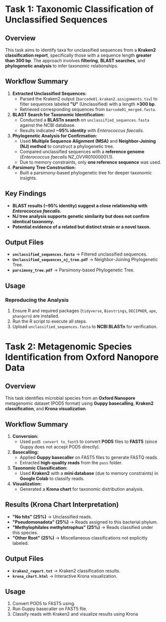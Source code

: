# **Task 1: Taxonomic Classification of Unclassified Sequences**

## **Overview**

This task aims to identify taxa for unclassified sequences from a **Kraken2 classification report**, specifically those with a sequence length **greater than 300 bp**. The approach involves **filtering**, **BLAST searches**, and **phylogenetic analysis** to infer taxonomic relationships.

## **Workflow Summary**

1.  **Extracted Unclassified Sequences:**
    -   Parsed the Kraken2 output (`barcode01.kraken2.assignments.tsv`) to filter sequences labeled **"U"** (Unclassified) with a length **\>300 bp**.
    -   Retrieved corresponding sequences from `barcode01_merged.fasta`.
2.  **BLAST Search for Taxonomic Identification:**
    -   Conducted a **BLASTn search** on `unclassified_sequences.fasta` against the NCBI database.
    -   Results indicated **~95% identity** with _Enterococcus faecalis_.
3.  **Phylogenetic Analysis for Confirmation:**
    -   Used **Multiple Sequence Alignment (MSA)** and **Neighbor-Joining (NJ) method** to construct a phylogenetic tree.
    -   Compared unclassified sequences with a **reference genome** (_Enterococcus faecalis_ NZ\_OVVR01000001.1).
    -   Due to memory constraints, only **one reference sequence** was used.
4.  **Parsimony Tree Construction:**
    -   Built a parsimony-based phylogenetic tree for deeper taxonomic insights.

## **Key Findings**

-   **BLAST results (~95% identity) suggest a close relationship with _Enterococcus faecalis_.**
-   **NJ tree analysis supports genetic similarity but does not confirm identical taxonomy.**
-   **Potential evidence of a related but distinct strain or a novel taxon.**

## **Output Files**

-   **`unclassified_sequences.fasta`** → Filtered unclassified sequences.
-   **`Unclassified_sequences_nj_tree.pdf`** → Neighbor-Joining Phylogenetic Tree.
-   **`parsimony_tree.pdf`** → Parsimony-based Phylogenetic Tree.

## **Usage**

### **Reproducing the Analysis**

1.  Ensure R and required packages (`tidyverse`, `Biostrings`, `DECIPHER`, `ape`, `phangorn`) are installed.
2.  Run the R script to execute all steps.
3.  Upload `unclassified_sequences.fasta` to **NCBI BLASTn** for verification.


# **Task 2: Metagenomic Species Identification from Oxford Nanopore Data**

## **Overview**

This task identifies microbial species from an **Oxford Nanopore** metagenomic dataset (POD5 format) using **Guppy basecalling**, **Kraken2 classification**, and **Krona visualization**.

## **Workflow Summary**

1.  **Conversion:**
    -   Used `pod5 convert to_fast5` to convert **POD5** files to **FAST5** (since Guppy does not accept POD5 directly).
2.  **Basecalling:**
    -   Applied **Guppy basecaller** on FAST5 files to generate FASTQ reads.
    -   Extracted **high-quality reads** from the `pass` folder.
3.  **Taxonomic Classification:**
    -   Used **Kraken2** with a **mini database** (due to memory constraints) in **Google Colab** to classify reads.
4.  **Visualization:**
    -   Generated a **Krona chart** for taxonomic distribution analysis.

## **Results (Krona Chart Interpretation)**

-   **"No hits" (25%)** → Unclassified reads.
-   **"Pseudomonadota" (25%)** → Reads assigned to this bacterial phylum.
-   **"Methylophilales methylotrophus" (25%)** → Reads classified under this species.
-   **"Other Root" (25%)** → Miscellaneous classifications not explicitly labeled.

## **Output Files**

-   **`kraken2_report.txt`** → Kraken2 classification results.
-   **`krona_chart.html`** → Interactive Krona visualization.

## **Usage**

1.  Convert POD5 to FAST5 using.
2.  Run Guppy basecaller on FAST5 file.
3.  Classify reads with Kraken2 and visualize results using Krona

